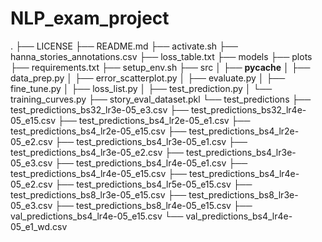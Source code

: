 # NLP_exam_project

.
├── LICENSE
├── README.md
├── activate.sh
├── hanna_stories_annotations.csv
├── loss_table.txt
├── models
├── plots
├── requirements.txt
├── setup_env.sh
├── src
│   ├── __pycache__
│   ├── data_prep.py
│   ├── error_scatterplot.py
│   ├── evaluate.py
│   ├── fine_tune.py
│   ├── loss_list.py
│   ├── test_prediction.py
│   └── training_curves.py
├── story_eval_dataset.pkl
└── test_predictions
    ├── test_predictions_bs32_lr3e-05_e3.csv
    ├── test_predictions_bs32_lr4e-05_e15.csv
    ├── test_predictions_bs4_lr2e-05_e1.csv
    ├── test_predictions_bs4_lr2e-05_e15.csv
    ├── test_predictions_bs4_lr2e-05_e2.csv
    ├── test_predictions_bs4_lr3e-05_e1.csv
    ├── test_predictions_bs4_lr3e-05_e2.csv
    ├── test_predictions_bs4_lr3e-05_e3.csv
    ├── test_predictions_bs4_lr4e-05_e1.csv
    ├── test_predictions_bs4_lr4e-05_e15.csv
    ├── test_predictions_bs4_lr4e-05_e2.csv
    ├── test_predictions_bs4_lr5e-05_e15.csv
    ├── test_predictions_bs8_lr3e-05_e15.csv
    ├── test_predictions_bs8_lr3e-05_e3.csv
    ├── test_predictions_bs8_lr4e-05_e15.csv
    ├── val_predictions_bs4_lr4e-05_e15.csv
    └── val_predictions_bs4_lr4e-05_e1_wd.csv